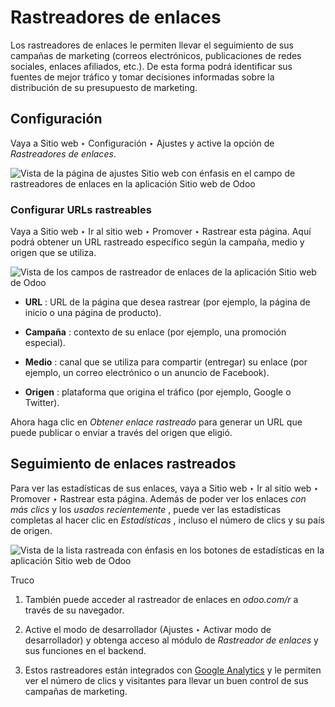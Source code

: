 # Rastreadores de enlaces

Los rastreadores de enlaces le permiten llevar el seguimiento de sus campañas
de marketing (correos electrónicos, publicaciones de redes sociales, enlaces
afiliados, etc.). De esta forma podrá identificar sus fuentes de mejor tráfico
y tomar decisiones informadas sobre la distribución de su presupuesto de
marketing.

## Configuración

Vaya a Sitio web ‣ Configuración ‣ Ajustes y active la opción de _Rastreadores
de enlaces_.

![Vista de la página de ajustes Sitio web con énfasis en el campo de
rastreadores de enlaces en la aplicación Sitio web de
Odoo](../../../../_images/enable_link_tracker.png)

### Configurar URLs rastreables

Vaya a Sitio web ‣ Ir al sitio web ‣ Promover ‣ Rastrear esta página. Aquí
podrá obtener un URL rastreado específico según la campaña, medio y origen que
se utiliza.

![Vista de los campos de rastreador de enlaces de la aplicación Sitio web de
Odoo](../../../../_images/link_tracker_fields.png)

  * **URL** : URL de la página que desea rastrear (por ejemplo, la página de inicio o una página de producto).

  * **Campaña** : contexto de su enlace (por ejemplo, una promoción especial).

  * **Medio** : canal que se utiliza para compartir (entregar) su enlace (por ejemplo, un correo electrónico o un anuncio de Facebook).

  * **Origen** : plataforma que origina el tráfico (por ejemplo, Google o Twitter).

Ahora haga clic en _Obtener enlace rastreado_ para generar un URL que puede
publicar o enviar a través del origen que eligió.

## Seguimiento de enlaces rastreados

Para ver las estadísticas de sus enlaces, vaya a Sitio web ‣ Ir al sitio web ‣
Promover ‣ Rastrear esta página. Además de poder ver los enlaces _con más
clics_ y los _usados recientemente_ , puede ver las estadísticas completas al
hacer clic en _Estadísticas_ , incluso el número de clics y su país de origen.

![Vista de la lista rastreada con énfasis en los botones de estadísticas en la
aplicación Sitio web de Odoo](../../../../_images/links_statistics.png)

Truco

  1. También puede acceder al rastreador de enlaces en _odoo.com/r_ a través de su navegador.

  2. Active el modo de desarrollador (Ajustes ‣ Activar modo de desarrollador) y obtenga acceso al módulo de _Rastreador de enlaces_ y sus funciones en el backend.

  3. Estos rastreadores están integrados con [Google Analytics](analytics.html#analytics-google-analytics) y le permiten ver el número de clics y visitantes para llevar un buen control de sus campañas de marketing.

